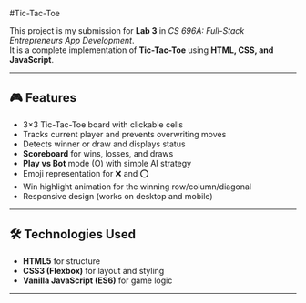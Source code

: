 #Tic-Tac-Toe

This project is my submission for **Lab 3** in *CS 696A: Full-Stack Entrepreneurs App Development*.  
It is a complete implementation of **Tic-Tac-Toe** using **HTML, CSS, and JavaScript**.

---

## 🎮 Features
- 3×3 Tic-Tac-Toe board with clickable cells
- Tracks current player and prevents overwriting moves
- Detects winner or draw and displays status
- **Scoreboard** for wins, losses, and draws
- **Play vs Bot** mode (O) with simple AI strategy
- Emoji representation for ❌ and ⭕
- Win highlight animation for the winning row/column/diagonal
- Responsive design (works on desktop and mobile)

---

## 🛠️ Technologies Used
- **HTML5** for structure  
- **CSS3 (Flexbox)** for layout and styling  
- **Vanilla JavaScript (ES6)** for game logic  

---

